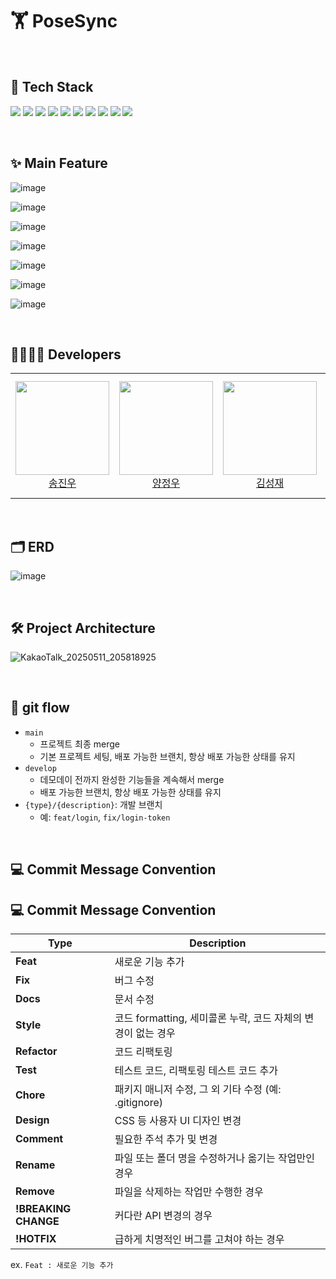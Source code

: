 # 🏋️ PoseSync

&nbsp;
## 🔧 Tech Stack
<p>
  <img src="https://img.shields.io/badge/Python-3776AB?style=for-the-badge&logo=python&logoColor=white">
  <img src="https://img.shields.io/badge/TypeScript-3178C6?style=for-the-badge&logo=typescript&logoColor=white">
  <img src="https://img.shields.io/badge/Flask-000000?style=for-the-badge&logo=flask&logoColor=white">
  <img src="https://img.shields.io/badge/React-61DAFB?style=for-the-badge&logo=react&logoColor=black">
  <img src="https://img.shields.io/badge/MediaPipe-FEAA2D?style=for-the-badge&logo=google&logoColor=white">
  <img src="https://img.shields.io/badge/MySQL-4479A1?style=for-the-badge&logo=mysql&logoColor=white">
  <img src="https://img.shields.io/badge/TensorFlow-FF6F00?style=for-the-badge&logo=tensorflow&logoColor=white">
  <img src="https://img.shields.io/badge/Twilio-F22F46?style=for-the-badge&logo=twilio&logoColor=white">
  <img src="https://img.shields.io/badge/AWS EC2-FF9900?style=for-the-badge&logo=amazon-aws&logoColor=white">
  <img src="https://img.shields.io/badge/Amazon Aurora-527FFF?style=for-the-badge&logo=amazon&logoColor=white">
</p>

&nbsp;
## ✨ Main Feature
![image](https://github.com/user-attachments/assets/99c9b526-061d-42b7-87b7-45185173466e)

![image](https://github.com/user-attachments/assets/833e9bad-02d0-470f-8c45-fa1e0bd01af1)

![image](https://github.com/user-attachments/assets/3414b18f-a9cc-40b9-82a0-1b20e399c5b0)

![image](https://github.com/user-attachments/assets/e83fc704-720c-43f2-8e80-455e12338ab6)

![image](https://github.com/user-attachments/assets/4def5c1f-08f0-4043-b5f7-61a6a973f23d)

![image](https://github.com/user-attachments/assets/bc55310e-1033-48ff-a044-7ed7e4200822)

![image](https://github.com/user-attachments/assets/bfd9350f-8ed3-4db7-bbca-e848ffd8dbc4)

&nbsp;
## 👩‍💻👨‍💻 Developers

<table>
    <tr height="200px">
        <td align="center" width="200px">
            <a href="https://github.com/HSSJW">
                <img height="150px" width="150px" src="https://avatars.githubusercontent.com/HSSJW"/>
            </a>
            <br />
            <a href="https://github.com/HSSJW">송진우</a>
        </td>
        <td align="center" width="200px">
            <a href="https://github.com/mrangjw">
                <img height="150px" width="150px" src="https://avatars.githubusercontent.com/mrangjw"/>
            </a>
            <br />
            <a href="https://github.com/mrangjw">양정우</a>
        </td>
        <td align="center" width="200px">
            <a href="https://github.com/ksj321456">
                <img height="150px" width="150px" src="https://avatars.githubusercontent.com/ksj321456"/>
            </a>
            <br />
            <a href="https://github.com/ksj321456">김성재</a>
        </td>
        <td align="center" width="200px">
            <a href="https://github.com/orgs/PoseSync/people/PocheonLim">
                <img height="150px" width="150px" src="https://avatars.githubusercontent.com/PocheonLim"/>
            </a>
            <br />
            <a href="https://github.com/orgs/PoseSync/people/PocheonLim">임성훈</a>
        </td>
    </tr>
</table>

&nbsp;
## 🗂 ERD
![image](https://github.com/user-attachments/assets/234ec060-a572-499c-8223-6a4f896621a2)

&nbsp;
## 🛠 Project Architecture
![KakaoTalk_20250511_205818925](https://github.com/user-attachments/assets/c469e7b8-d881-4edc-af5a-d11a1e2d1496)

&nbsp;
## 🚀 git flow
- `main`
  - 프로젝트 최종 merge
  - 기본 프로젝트 세팅, 배포 가능한 브랜치, 항상 배포 가능한 상태를 유지
- `develop`
  - 데모데이 전까지 완성한 기능들을 계속해서 merge
  - 배포 가능한 브랜치, 항상 배포 가능한 상태를 유지
- `{type}/{description}`: 개발 브랜치
  - 예: `feat/login`, `fix/login-token`

&nbsp;
## 💻 Commit Message Convention
## 💻 Commit Message Convention

| Type                 | Description                                                  |
| -------------------- | ------------------------------------------------------------ |
| **Feat**             | 새로운 기능 추가                                             |
| **Fix**              | 버그 수정                                                    |
| **Docs**             | 문서 수정                                                    |
| **Style**            | 코드 formatting, 세미콜론 누락, 코드 자체의 변경이 없는 경우 |
| **Refactor**         | 코드 리팩토링                                                |
| **Test**             | 테스트 코드, 리팩토링 테스트 코드 추가                       |
| **Chore**            | 패키지 매니저 수정, 그 외 기타 수정 (예: .gitignore)         |
| **Design**           | CSS 등 사용자 UI 디자인 변경                                 |
| **Comment**          | 필요한 주석 추가 및 변경                                     |
| **Rename**           | 파일 또는 폴더 명을 수정하거나 옮기는 작업만인 경우          |
| **Remove**           | 파일을 삭제하는 작업만 수행한 경우                           |
| **!BREAKING CHANGE** | 커다란 API 변경의 경우                                       |
| **!HOTFIX**          | 급하게 치명적인 버그를 고쳐야 하는 경우                      |

ex. `Feat : 새로운 기능 추가`

